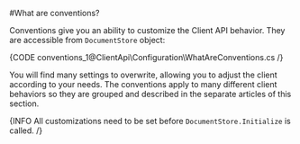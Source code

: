 #What are conventions?

Conventions give you an ability to customize the Client API behavior. They are accessible from `DocumentStore` object:

{CODE conventions_1@ClientApi\Configuration\WhatAreConventions.cs /}

You will find many settings to overwrite, allowing you to adjust the client according to your needs. The conventions apply to many different client behaviors so they are grouped and described in the separate articles of this section.


{INFO All customizations need to be set before `DocumentStore.Initialize` is called. /}


